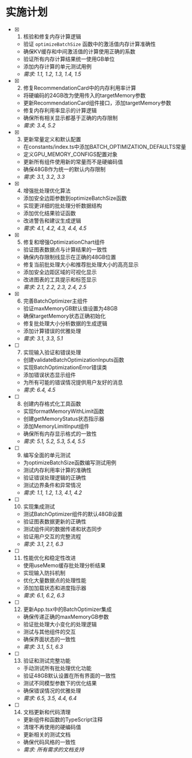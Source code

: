 # 实施计划

- [x] 1. 核验和修复内存计算逻辑





  - 验证 `optimizeBatchSize` 函数中的激活值内存计算准确性
  - 确保KV缓存和中间激活值的计算使用正确的系数
  - 验证所有内存计算结果统一使用GB单位
  - 添加内存计算的单元测试用例
  - _需求: 1.1, 1.2, 1.3, 1.4, 1.5_

- [x] 2. 修复RecommendationCard中的内存利用率计算










  - 将硬编码的24GB改为使用传入的targetMemory参数
  - 更新RecommendationCard组件接口，添加targetMemory参数
  - 修复内存利用率显示的计算逻辑
  - 确保所有相关显示都基于正确的内存限制
  - _需求: 3.4, 5.2_

- [x] 3. 更新常量定义和默认配置





  - 在constants/index.ts中添加BATCH_OPTIMIZATION_DEFAULTS常量
  - 定义GPU_MEMORY_CONFIGS配置对象
  - 更新所有组件使用新的常量而不是硬编码值
  - 确保48GB作为统一的默认内存限制
  - _需求: 3.1, 3.2, 3.3_

- [x] 4. 增强批处理优化算法





  - 添加安全边距参数到optimizeBatchSize函数
  - 实现更详细的批处理分析数据结构
  - 添加优化结果验证函数
  - 改进警告和建议生成逻辑
  - _需求: 4.1, 4.2, 4.3, 4.4, 4.5_

- [x] 5. 修复和增强OptimizationChart组件





  - 验证图表数据点与计算结果的一致性
  - 确保内存限制线显示在正确的48GB位置
  - 修复当前批处理大小和推荐批处理大小的高亮显示
  - 添加安全边距区域的可视化显示
  - 改进图表的工具提示和标签显示
  - _需求: 2.1, 2.2, 2.3, 2.4, 2.5_

- [x] 6. 完善BatchOptimizer主组件





  - 验证maxMemoryGB默认值设置为48GB
  - 确保targetMemory状态正确初始化
  - 修复批处理大小分析数据的生成逻辑
  - 添加计算错误的优雅处理
  - _需求: 3.1, 3.3, 5.1_

- [ ] 7. 实现输入验证和错误处理
  - 创建validateBatchOptimizationInputs函数
  - 实现BatchOptimizationError错误类
  - 添加错误状态显示组件
  - 为所有可能的错误情况提供用户友好的消息
  - _需求: 6.4, 4.5_

- [ ] 8. 创建内存格式化工具函数
  - 实现formatMemoryWithLimit函数
  - 创建getMemoryStatus状态指示器
  - 添加MemoryLimitInput组件
  - 确保所有内存显示格式的一致性
  - _需求: 5.1, 5.2, 5.3, 5.4, 5.5_

- [ ] 9. 编写全面的单元测试
  - 为optimizeBatchSize函数编写测试用例
  - 测试内存利用率计算的准确性
  - 验证错误处理逻辑的正确性
  - 测试边界条件和异常情况
  - _需求: 1.1, 1.2, 1.3, 4.1, 4.2_

- [ ] 10. 实现集成测试
  - 测试BatchOptimizer组件的默认48GB设置
  - 验证图表数据更新的正确性
  - 测试组件间的数据传递和状态同步
  - 验证用户交互的完整流程
  - _需求: 3.1, 2.1, 6.3_

- [ ] 11. 性能优化和稳定性改进
  - 使用useMemo缓存批处理分析结果
  - 实现输入防抖机制
  - 优化大量数据点的处理性能
  - 添加加载状态和进度指示器
  - _需求: 6.1, 6.2, 6.3_

- [ ] 12. 更新App.tsx中的BatchOptimizer集成




  - 确保传递正确的maxMemoryGB参数
  - 验证批处理大小变化的处理逻辑
  - 测试与其他组件的交互
  - 确保界面状态的一致性
  - _需求: 3.1, 5.1, 6.3_

- [ ] 13. 验证和测试完整功能
  - 手动测试所有批处理优化功能
  - 验证48GB默认设置在所有界面的一致性
  - 测试不同模型参数下的优化结果
  - 确保错误情况的优雅处理
  - _需求: 6.5, 3.5, 4.4, 6.4_

- [ ] 14. 文档更新和代码清理
  - 更新组件和函数的TypeScript注释
  - 清理不再使用的硬编码值
  - 更新相关的测试文档
  - 确保代码风格的一致性
  - _需求: 所有需求的文档支持_